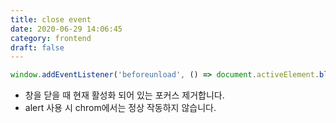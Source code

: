 ```yaml
---
title: close event
date: 2020-06-29 14:06:45
category: frontend
draft: false
---
```


```javascript
window.addEventListener('beforeunload', () => document.activeElement.blur());
```

- 창을 닫을 때 현재 활성화 되어 있는 포커스 제거합니다.
- alert 사용 시 chrom에서는 정상 작동하지 않습니다.
